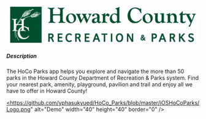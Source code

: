 ![HCRP](https://github.com/yphasukyued/HoCo_Parks/blob/master/iOSHoCoParks/HCRPLogo_Green.png)
##### Description

The HoCo Parks app helps you explore and navigate the more than 50 parks in the Howard County Department of Recreation & Parks system. Find your nearest park, amenity, playground, pavilion and trail and enjoy all we have to offer in Howard County!

<a href="https://www.youtube.com/watch?v=GaGL9Zmj5Kk" target="_blank"><https://github.com/yphasukyued/HoCo_Parks/blob/master/iOSHoCoParks/Logo.png" 
alt="Demo" width="40" height="40" border="0" /></a>


